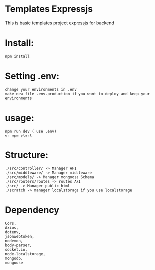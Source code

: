 # Templates Expressjs
 This is basic templates project expressjs for backend
# Install:
    npm install
# Setting .env:   
    change your environments in .env
    make new file .env.production if you want to deploy and keep your environments
# usage:
    npm run dev ( use .env)
    or npm start
# Structure:
    ./src/controller/ -> Manager API
    ./src/middleware/ -> Manager middleware
    ./src/models/ -> Manager mongoose Schema
    ./src/routers/routes -> routes API
    ./src/ -> Manager public html
    ./scratch -> manager localstorage if you use localstorage
# Dependency
    Cors,
    Axios,
    dotenv,
    jsonwebtoken,
    nodemon,
    body-parser,
    socket.io,
    node-localstorage,
    mongodb,
    mongoose
